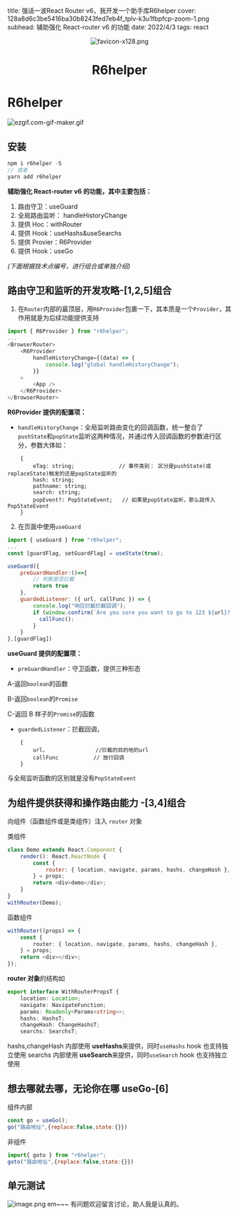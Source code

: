 <describe>
  title: 强话一波React  Router v6，我开发一个助手库R6helper
  cover: 128a8d6c3be5416ba30b8243fed7eb4f_tplv-k3u1fbpfcp-zoom-1.png
  subhead: 辅助强化 React-router v6 的功能
  date: 2022/4/3
  tags: react
</describe>

<p align="center">
 <img src="https://p3-juejin.byteimg.com/tos-cn-i-k3u1fbpfcp/128a8d6c3be5416ba30b8243fed7eb4f~tplv-k3u1fbpfcp-zoom-1.image" alt="favicon-x128.png" border="0" />
</p>
<h1 align="center">R6helper</h1>


# R6helper
![ezgif.com-gif-maker.gif](https://p3-juejin.byteimg.com/tos-cn-i-k3u1fbpfcp/319fe66446a8424da83570555ea162a9~tplv-k3u1fbpfcp-zoom-1.image)
## 安装
```js
npm i r6helper -S
// 或者
yarn add r6helper
```

**辅助强化 React-router v6 的功能，其中主要包括：**

1. 路由守卫：useGuard
2. 全局路由监听： handleHistoryChange
3. 提供 Hoc：withRouter
4. 提供 Hook：useHashs&useSearchs
5. 提供 Provier：R6Provider
6. 提供 Hook：useGo

*(下面根据技术点编号，进行组合或单独介绍)*
## 路由守卫和监听的开发攻略-[1,2,5]组合

1. 在`Router`内部的最顶层，用`R6Provider`包裹一下，其本质是一个`Provider`，其作用就是为后续功能提供支持

```js
import { R6Provider } from "r6helper";
...
<BrowserRouter>
    <R6Provider
        handleHistoryChange={(data) => {
            console.log("global handleHistoryChange");
        }}
    >
        <App />
    </R6Provider>
</BrowserRouter>
```

**R6Provider 提供的配置项：**

-   `handleHistoryChange`：全局监听路由变化的回调函数，统一整合了`pushState`和`popState`监听这两种情况，并通过传入回调函数的参数进行区分，参数大体如：

```Ts
    {
        eTag: string;              // 事件类别： 区分是pushState(或replaceState)触发的还是popState监听的
        hash: string;
        pathname: string;
        search: string;
        popEvent?: PopStateEvent;   // 如果是popState监听，那么就传入PopStateEvent
    }
```

2. 在页面中使用`useGuard`

```js
import { useGuard } from "r6helper";
...
const [guardFlag, setGuardFlag] = useState(true);

useGuard({
    preGuardHandler:()=>{
        // 判断是否拦截
        return true
    },
    guardedListener: ({ url, callFunc }) => {
        console.log("响应拦截拦截回调");
        if (window.confirm(`Are you sure you want to go to 123 ${url}?`)) {
          callFunc();
        }
    }
},[guardFlag])
```

**useGuard 提供的配置项：**

-   `preGuardHandler`：守卫函数，提供三种形态


A-返回`boolean`的函数

B-返回`boolean`的`Promise`

C-返回 B 样子的`Promise`的函数


-   `guardedListener`：拦截回调，

```Ts
    {
        url，               //拦截的目的地的url
        callFunc           // 放行回调
    }
```

与全局监听函数的区别就是没有`PopStateEvent`

## 为组件提供获得和操作路由能力 -[3,4]组合

向组件（函数组件或是类组件）注入 `router` 对象

类组件

```js
class Demo extends React.Component {
	render(): React.ReactNode {
		const {
			router: { location, navigate, params, hashs, changeHash },
		} = props;
		return <div>demo</div>;
	}
}
withRouter(Demo);
```

函数组件

```ts
withRouter((props) => {
	const {
		router: { location, navigate, params, hashs, changeHash },
	} = props;
	return <div></div>;
});
```

**router 对象**的结构如

```ts
export interface WithRouterPropsT {
	location: Location;
    navigate: NavigateFunction;
    params: Readonly<Params<string>>;
    hashs: HashsT;
    changeHash: ChangeHashsT;
    searchs: SearchsT;
```

hashs,changeHash 内部使用 **useHashs**来提供，同时`useHashs` hook 也支持独立使用
searchs 内部使用 **useSearch**来提供，同时`useSearch` hook 也支持独立使用


## 想去哪就去哪，无论你在哪 useGo-[6]

组件内部

```js
const go = useGo();
go("路由地址",{replace:false,state:{}})
```

非组件

```js
import{ goto } from "r6helper";
goto("路由地址",{replace:false,state:{}})
```
## 单元测试

![image.png](https://p3-juejin.byteimg.com/tos-cn-i-k3u1fbpfcp/3ff86fb24dd9424e984b05a5b68e6e94~tplv-k3u1fbpfcp-watermark.image?)
em~~~ 有问题欢迎留言讨论，助人我是认真的。